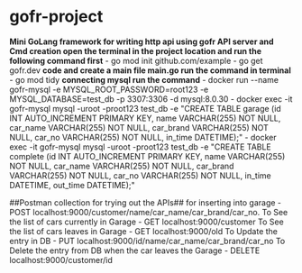 # gofr-project
**Mini GoLang framework for writing http api using gofr
  API server and Cmd creation
  open the terminal in the project location and run the following command first**
      - go mod init github.com/example
      - go get gofr.dev
  **code and create a main file main.go
  run the command in terminal**
      - go mod tidy
  **connecting mysql run the command**
      - docker run --name gofr-mysql -e MYSQL_ROOT_PASSWORD=root123 -e MYSQL_DATABASE=test_db -p 3307:3306 -d mysql:8.0.30
      - docker exec -it gofr-mysql mysql -uroot -proot123 test_db -e "CREATE TABLE garage (id INT AUTO_INCREMENT PRIMARY KEY, name VARCHAR(255) NOT NULL, car_name VARCHAR(255) NOT NULL, car_brand VARCHAR(255) NOT NULL, car_no VARCHAR(255) NOT NULL, in_time DATETIME);"
      - docker exec -it gofr-mysql mysql -uroot -proot123 test_db -e "CREATE TABLE complete (id INT AUTO_INCREMENT PRIMARY KEY, name VARCHAR(255) NOT NULL, car_name VARCHAR(255) NOT NULL, car_brand VARCHAR(255) NOT NULL, car_no VARCHAR(255) NOT NULL, in_time DATETIME, out_time DATETIME);"

##Postman collection for trying out the APIs##
  for inserting into garage
      - POST localhost:9000/customer/name/car_name/car_brand/car_no.
  To See the list of cars currently in Garage
      - GET localhost:9000/customer
  To See the list of cars leaves in Garage
      - GET localhost:9000/old
  To Update the entry in DB
      - PUT localhost:9000/id/name/car_name/car_brand/car_no
  To Delete the entry from DB when the car leaves the Garage
      - DELETE localhost:9000/customer/id
